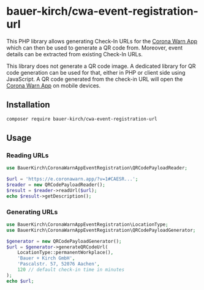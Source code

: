 # bauer-kirch/cwa-event-registration-url

This PHP library allows generating Check-In URLs for the [Corona Warn App](https://www.coronawarn.app/) which can then be used to generate a QR code from. Moreover, event details can be extracted from existing Check-In URLs.

This library does not generate a QR code image. A dedicated library for QR code generation can be used for that, either in PHP or client side using JavaScript. A QR code generated from the check-in URL will open the [Corona Warn App](https://www.coronawarn.app/) on mobile devices.

## Installation

```sh
composer require bauer-kirch/cwa-event-registration-url
```

## Usage

### Reading URLs

```php
use BauerKirch\CoronaWarnAppEventRegistration\QRCodePayloadReader;

$url = 'https://e.coronawarn.app/?v=1#CAESR...';
$reader = new QRCodePayloadReader();
$result = $reader->readUrl($url);
echo $result->getDescription();
```

### Generating URLs

```php
use BauerKirch\CoronaWarnAppEventRegistration\LocationType;
use BauerKirch\CoronaWarnAppEventRegistration\QRCodePayloadGenerator;

$generator = new QRCodePayloadGenerator();
$url = $generator->generateQRCodeUrl(
    LocationType::permanentWorkplace(),
    'Bauer + Kirch GmbH',
    'Pascalstr. 57, 52076 Aachen',
    120 // default check-in time in minutes
);
echo $url;
```

